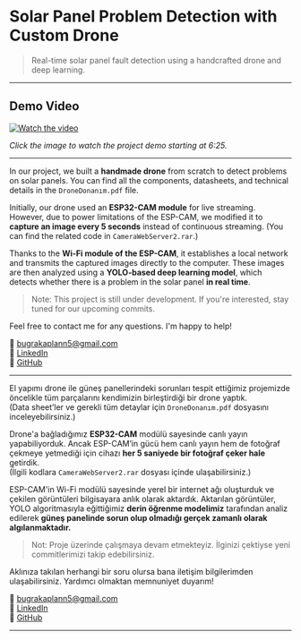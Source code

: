 #  Solar Panel Problem Detection with Custom Drone
>  Real-time solar panel fault detection using a handcrafted drone and deep learning.

---

##  Demo Video

[![Watch the video](https://img.youtube.com/vi/enpU312Wr6s/0.jpg)](https://www.youtube.com/watch?v=enpU312Wr6s&t=385s)

_Click the image to watch the project demo starting at 6:25._

---



In our project, we built a **handmade drone** from scratch to detect problems on solar panels. You can find all the components, datasheets, and technical details in the `DroneDonanım.pdf` file.

Initially, our drone used an **ESP32-CAM module** for live streaming. However, due to power limitations of the ESP-CAM, we modified it to **capture an image every 5 seconds** instead of continuous streaming. (You can find the related code in `CameraWebServer2.rar`.)

Thanks to the **Wi-Fi module of the ESP-CAM**, it establishes a local network and transmits the captured images directly to the computer. These images are then analyzed using a **YOLO-based deep learning model**, which detects whether there is a problem in the solar panel **in real time**.

> Note: This project is still under development. If you're interested, stay tuned for our upcoming commits.

Feel free to contact me for any questions. I'm happy to help!

📧 bugrakaplann5@gmail.com  
🔗 [LinkedIn](https://www.linkedin.com/in/ahmetbugrakaplan/)  
🐙 [GitHub](https://github.com/AhmetBugraKaplan)

---



El yapımı drone ile güneş panellerindeki sorunları tespit ettiğimiz projemizde öncelikle tüm parçalarını kendimizin birleştirdiği bir drone yaptık.  
(Data sheet’ler ve gerekli tüm detaylar için `DroneDonanım.pdf` dosyasını inceleyebilirsiniz.)

Drone'a bağladığımız **ESP32-CAM** modülü sayesinde canlı yayın yapabiliyorduk. Ancak ESP-CAM’in gücü hem canlı yayın hem de fotoğraf çekmeye yetmediği için cihazı **her 5 saniyede bir fotoğraf çeker hale** getirdik.  
(İlgili kodlara `CameraWebServer2.rar` dosyası içinde ulaşabilirsiniz.)

ESP-CAM'in Wi-Fi modülü sayesinde yerel bir internet ağı oluşturduk ve çekilen görüntüleri bilgisayara anlık olarak aktardık. Aktarılan görüntüler, YOLO algoritmasıyla eğittiğimiz **derin öğrenme modelimiz** tarafından analiz edilerek **güneş panelinde sorun olup olmadığı gerçek zamanlı olarak algılanmaktadır.**

> Not: Proje üzerinde çalışmaya devam etmekteyiz. İlginizi çektiyse yeni commitlerimizi takip edebilirsiniz.

Aklınıza takılan herhangi bir soru olursa bana iletişim bilgilerimden ulaşabilirsiniz. Yardımcı olmaktan memnuniyet duyarım!

📧 bugrakaplann5@gmail.com  
🔗 [LinkedIn](https://www.linkedin.com/in/ahmetbugrakaplan/)  
🐙 [GitHub](https://github.com/AhmetBugraKaplan)

---

